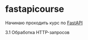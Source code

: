 # fastapicourse

Начинаю проходить курс по [FastAPI](https://stepik.org/course/179694/syllabus)

3.1 Обработка HTTP-запросов
